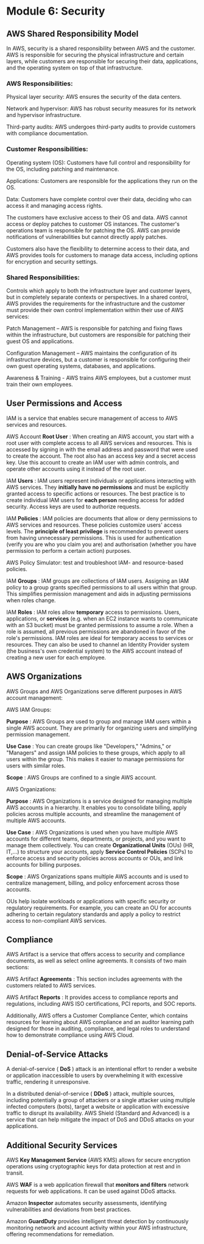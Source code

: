 # Module 6: Security

## AWS Shared Responsibility Model

In AWS, security is a shared responsibility between AWS and the customer. AWS is responsible for securing the physical infrastructure and certain layers, while customers are responsible for securing their data, applications, and the operating system on top of that infrastructure.

### AWS Responsibilities:

Physical layer security: AWS ensures the security of the data centers.

Network and hypervisor: AWS has robust security measures for its network and hypervisor infrastructure.

Third-party audits: AWS undergoes third-party audits to provide customers with compliance documentation.

### Customer Responsibilities:

Operating system (OS): Customers have full control and responsibility for the OS, including patching and maintenance.

Applications: Customers are responsible for the applications they run on the OS.

Data: Customers have complete control over their data, deciding who can access it and managing access rights.

The customers have exclusive access to their OS and data. AWS cannot access or deploy patches to customer OS instances. The customer's operations team is responsible for patching the OS. AWS can provide notifications of vulnerabilities but cannot directly apply patches.

Customers also have the flexibility to determine access to their data, and AWS provides tools for customers to manage data access, including options for encryption and security settings.

### Shared Responsibilities:

Controls which apply to both the infrastructure layer and customer layers, but in completely separate contexts or perspectives. In a shared control, AWS provides the requirements for the infrastructure and the customer must provide their own control implementation within their use of AWS services:

Patch Management – AWS is responsible for patching and fixing flaws within the infrastructure, but customers are responsible for patching their guest OS and applications.

Configuration Management – AWS maintains the configuration of its infrastructure devices, but a customer is responsible for configuring their own guest operating systems, databases, and applications.

Awareness & Training - AWS trains AWS employees, but a customer must train their own employees.

## User Permissions and Access

IAM is a service that enables secure management of access to AWS services and resources.

AWS Account **Root User** : When creating an AWS account, you start with a root user with complete access to all AWS services and resources. This is accessed by signing in with the email address and password that were used to create the account. The root also has an access key and a secret access key. Use this account to create an IAM user with admin controls, and operate other accounts using it instead of the root user.

IAM **Users** : IAM users represent individuals or applications interacting with AWS services. They **initially have no permissions** and must be explicitly granted access to specific actions or resources. The best practice is to create individual IAM users for **each person** needing access for added security. Access keys are used to authorize requests.

IAM **Policies** : IAM policies are documents that allow or deny permissions to AWS services and resources. These policies customize users' access levels. The **principle of least privilege** is recommended to prevent users from having unnecessary permissions. This is used for authentication (verify you are who you claim you are) and authorisation (whether you have permission to perform a certain action) purposes.

AWS Policy Simulator: test and troubleshoot IAM- and resource-based policies.

IAM **Groups** : IAM groups are collections of IAM users. Assigning an IAM policy to a group grants specified permissions to all users within that group. This simplifies permission management and aids in adjusting permissions when roles change.

IAM **Roles** : IAM roles allow **temporary** access to permissions. Users, applications, or **services** (e.g. when an EC2 instance wants to communicate with an S3 bucket) must be granted permissions to assume a role. When a role is assumed, all previous permissions are abandoned in favor of the role's permissions. IAM roles are ideal for temporary access to services or resources. They can also be used to channel an Identity Provider system (the business's own credential system) to the AWS account instead of creating a new user for each employee.

## AWS Organizations

AWS Groups and AWS Organizations serve different purposes in AWS account management:

AWS IAM Groups:

**Purpose** : AWS Groups are used to group and manage IAM users within a single AWS account. They are primarily for organizing users and simplifying permission management.

**Use Case** : You can create groups like "Developers," "Admins," or "Managers" and assign IAM policies to these groups, which apply to all users within the group. This makes it easier to manage permissions for users with similar roles.

**Scope** : AWS Groups are confined to a single AWS account.

AWS Organizations:

**Purpose** : AWS Organizations is a service designed for managing multiple AWS accounts in a hierarchy. It enables you to consolidate billing, apply policies across multiple accounts, and streamline the management of multiple AWS accounts.

**Use Case** : AWS Organizations is used when you have multiple AWS accounts for different teams, departments, or projects, and you want to manage them collectively. You can create **Organizational Units** (OUs) (HR, IT,…) to structure your accounts, apply **Service Control Policies** (SCPs) to enforce access and security policies across accounts or OUs, and link accounts for billing purposes.

**Scope** : AWS Organizations spans multiple AWS accounts and is used to centralize management, billing, and policy enforcement across those accounts.

OUs help isolate workloads or applications with specific security or regulatory requirements. For example, you can create an OU for accounts adhering to certain regulatory standards and apply a policy to restrict access to non-compliant AWS services.

## Compliance

AWS Artifact is a service that offers access to security and compliance documents, as well as select online agreements. It consists of two main sections:

AWS Artifact **Agreements** : This section includes agreements with the customers related to AWS services.

AWS Artifact **Reports** : It provides access to compliance reports and regulations, including AWS ISO certifications, PCI reports, and SOC reports.

Additionally, AWS offers a Customer Compliance Center, which contains resources for learning about AWS compliance and an auditor learning path designed for those in auditing, compliance, and legal roles to understand how to demonstrate compliance using AWS Cloud.

##


## Denial-of-Service Attacks

A denial-of-service ( **DoS** ) attack is an intentional effort to render a website or application inaccessible to users by overwhelming it with excessive traffic, rendering it unresponsive.

In a distributed denial-of-service ( **DDoS** ) attack, multiple sources, including potentially a group of attackers or a single attacker using multiple infected computers (bots), target a website or application with excessive traffic to disrupt its availability. AWS Shield (Standard and Advanced) is a service that can help mitigate the impact of DoS and DDoS attacks on your applications.

## Additional Security Services

AWS **Key Management Service** (AWS KMS) allows for secure encryption operations using cryptographic keys for data protection at rest and in transit.

AWS **WAF** is a web application firewall that **monitors and filters** network requests for web applications. It can be used against DDoS attacks.

Amazon **Inspector** automates security assessments, identifying vulnerabilities and deviations from best practices.

Amazon **GuardDuty** provides intelligent threat detection by continuously monitoring network and account activity within your AWS infrastructure, offering recommendations for remediation.
